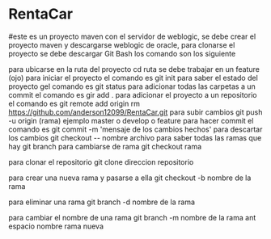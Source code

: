 
# RentaCar

#este es un proyecto maven con el servidor de weblogic, se debe crear el proyecto maven y descargarse weblogic de oracle, para clonarse el proyecto 
se debe descargar Git Bash los comando son los siguiente

para ubicarse en la ruta del proyecto cd ruta se debe trabajar en un feature (ojo)
para iniciar el proyecto el comando es git init
para saber el estado del proyecto gel comando es git status
para adicionar todas las carpetas a un commit el comando es gir add .
para adicionar el proyecto a un repositorio el comando es git remote add origin rm https://github.com/anderson12099/RentaCar.git
para subir cambios git push -u origin (rama) ejemplo master o develop o feature
para hacer commit el comando es git commit -m 'mensaje de los cambios hechos'
para descartar los cambios git checkout -- nombre archivo
para saber todas las ramas que hay git branch
para cambiarse de rama git checkout rama

para clonar el repositorio git clone direccion repositorio

para crear una nueva rama y pasarse a ella git checkout -b nombre de la rama

para eliminar una rama git branch -d nombre de la rama

para cambiar el nombre de una rama git branch -m nombre de la rama ant  espacio nombre rama nueva

